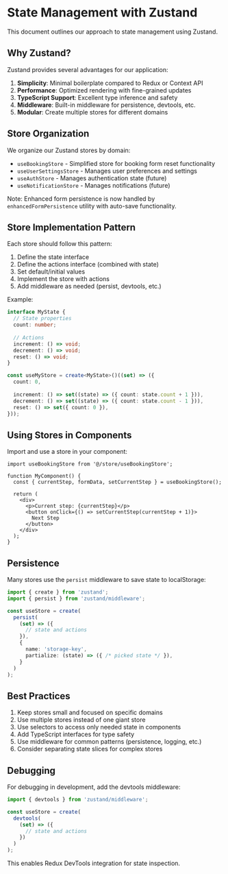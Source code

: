 
# State Management with Zustand

This document outlines our approach to state management using Zustand.

## Why Zustand?

Zustand provides several advantages for our application:

1. **Simplicity**: Minimal boilerplate compared to Redux or Context API
2. **Performance**: Optimized rendering with fine-grained updates
3. **TypeScript Support**: Excellent type inference and safety
4. **Middleware**: Built-in middleware for persistence, devtools, etc.
5. **Modular**: Create multiple stores for different domains

## Store Organization

We organize our Zustand stores by domain:

- `useBookingStore` - Simplified store for booking form reset functionality
- `useUserSettingsStore` - Manages user preferences and settings
- `useAuthStore` - Manages authentication state (future)
- `useNotificationStore` - Manages notifications (future)

Note: Enhanced form persistence is now handled by `enhancedFormPersistence` utility with auto-save functionality.

## Store Implementation Pattern

Each store should follow this pattern:

1. Define the state interface
2. Define the actions interface (combined with state)
3. Set default/initial values
4. Implement the store with actions
5. Add middleware as needed (persist, devtools, etc.)

Example:

```typescript
interface MyState {
  // State properties
  count: number;
  
  // Actions
  increment: () => void;
  decrement: () => void;
  reset: () => void;
}

const useMyStore = create<MyState>()((set) => ({
  count: 0,
  
  increment: () => set((state) => ({ count: state.count + 1 })),
  decrement: () => set((state) => ({ count: state.count - 1 })),
  reset: () => set({ count: 0 }),
}));
```

## Using Stores in Components

Import and use a store in your component:

```tsx
import useBookingStore from '@/store/useBookingStore';

function MyComponent() {
  const { currentStep, formData, setCurrentStep } = useBookingStore();
  
  return (
    <div>
      <p>Current step: {currentStep}</p>
      <button onClick={() => setCurrentStep(currentStep + 1)}>
        Next Step
      </button>
    </div>
  );
}
```

## Persistence

Many stores use the `persist` middleware to save state to localStorage:

```typescript
import { create } from 'zustand';
import { persist } from 'zustand/middleware';

const useStore = create(
  persist(
    (set) => ({
      // state and actions
    }),
    {
      name: 'storage-key',
      partialize: (state) => ({ /* picked state */ }),
    }
  )
);
```

## Best Practices

1. Keep stores small and focused on specific domains
2. Use multiple stores instead of one giant store
3. Use selectors to access only needed state in components
4. Add TypeScript interfaces for type safety
5. Use middleware for common patterns (persistence, logging, etc.)
6. Consider separating state slices for complex stores

## Debugging

For debugging in development, add the devtools middleware:

```typescript
import { devtools } from 'zustand/middleware';

const useStore = create(
  devtools(
    (set) => ({
      // state and actions
    })
  )
);
```

This enables Redux DevTools integration for state inspection.
